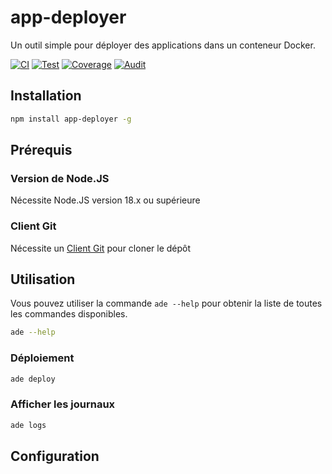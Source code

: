 # app-deployer
Un outil simple pour déployer des applications dans un conteneur Docker.

[![CI](https://github.com/sumor-cloud/app-deployer/actions/workflows/ci.yml/badge.svg)](https://github.com/sumor-cloud/app-deployer/actions/workflows/ci.yml)
[![Test](https://github.com/sumor-cloud/app-deployer/actions/workflows/ut.yml/badge.svg)](https://github.com/sumor-cloud/app-deployer/actions/workflows/ut.yml)
[![Coverage](https://github.com/sumor-cloud/app-deployer/actions/workflows/coverage.yml/badge.svg)](https://github.com/sumor-cloud/app-deployer/actions/workflows/coverage.yml)
[![Audit](https://github.com/sumor-cloud/app-deployer/actions/workflows/audit.yml/badge.svg)](https://github.com/sumor-cloud/app-deployer/actions/workflows/audit.yml)

## Installation
```bash
npm install app-deployer -g
```

## Prérequis

### Version de Node.JS
Nécessite Node.JS version 18.x ou supérieure

### Client Git
Nécessite un [Client Git](https://git-scm.com/) pour cloner le dépôt
## Utilisation

Vous pouvez utiliser la commande `ade --help` pour obtenir la liste de toutes les commandes disponibles.
```bash
ade --help
```

### Déploiement

```bash
ade deploy
```

### Afficher les journaux

```bash
ade logs
```

## Configuration